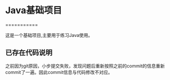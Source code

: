 # Java基础项目
===========

这是一个基础项目,主要用于练习Java使用。

## 已存在代码说明
之前因为git原因，小步提交失败，发现问题后重新按照之前的commit的信息重新commit了一遍。因此commit信息与代码修改不对应。
